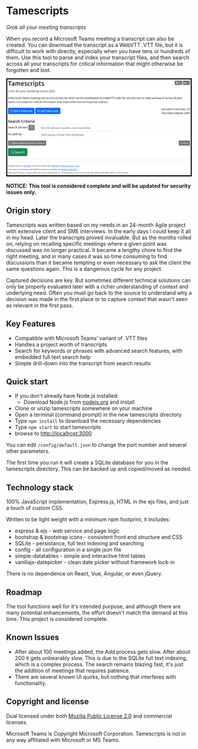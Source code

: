 # Tamescripts

*Grok all your meeting transcripts*

When you record a Microsoft Teams meeting a transcript can also be created.
You can download the transcript as a WebVTT .VTT file, but it is difficult to
work with directly, especially when you have tens or hundreds of them.
Use this tool to parse and index your transcript files,
and then search across all your transcripts for critical information
that might otherwise be forgotten and lost.

![Screenshot](./screenshot.png)

**NOTICE: This tool is considered complete and will be updated for security issues only.**

## Origin story

Tamescripts was written based on my needs in an 24-month Agile project
with extensive client and SME interviews. In the early days I could keep
it all in my head. Later the transcripts proved invaluable. But as the months
rolled on, relying on recalling specific meetings where a given point was
discussed was no longer practical.
It became a lengthy chore to find the right meeting, and in many cases it was
so time consuming to find discussions than it became tempting or even
necessary to ask the client the same questions again.
This is a dangerous cycle for any project.

Captured decisions are key. But sometimes different technical solutions can
only be properly evaluated later with a richer understanding of context and
underlying need. Often you must go back to the source to understand why a
decision was made in the first place or to capture context that wasn't seen as
relevant in the first pass.

## Key Features

- Compatible with Microsoft Teams' variant of .VTT files
- Handles a project worth of transcripts
- Search for keywords or phrases with advanced search features, with embedded full text search help
- Simple drill-down into the transcript from search results

## Quick start

- If you don't already have Node.js installed:
  - Download Node.js from [nodejs.org](https://nodejs.org) and install
- Clone or unzip tamescripts somewhere on your machine
- Open a terminal (command prompt) in the new tamescripts directory
- Type `npm install` to download the necessary dependencies
- Type `npm start` to start tamescripts
- browse to <http://localhost:3000>

You can edit `/config/default.json` to change the port number and several other parameters.

The first time you run it will create a SQLite database for you in the tamescripts directory.
This can be backed up and copied/moved as needed.

## Technology stack

100% JavaScript implementation, Express.js, HTML in the ejs files, and just a touch of custom CSS.

Written to be light weight with a minimum npm footprint, it includes:

- express & ejs - web service and page logic
- bootstrap & bootstrap icons - consistent front end structure and CSS
- SQLite - persistance, full text indexing and searching
- config - all configuration in a single json file
- simple-datatables - simple and interactive html tables
- vanillajs-datepicker - clean date picker without framework lock-in

There is no dependence on React, Vue, Angular, or even jQuery.

## Roadmap

The tool functions well for it's intended purpose, and although there are
many potential enhancements, the effort doesn't match the demand at this time.
This project is considered complete.

## Known Issues

- After about 100 meetings added, the Add process gets slow. After about 200
it gets unbearably slow. This is due to the SQLite full text indexing,
which is a complex process.
The search remains blazing fast, it's just the addition of meetings that requires patience.
- There are several known UI quirks, but nothing that interferes with functionality.

## Copyright and license

Dual licensed under both [Mozilla Public License 2.0](https://github.com/sheppoor/tamescripts/LICENSE) and commercial licenses.

Microsoft Teams is Copyright Microsoft Corporation.
Tamescripts is not in any way affiliated with Microsoft or MS Teams.
